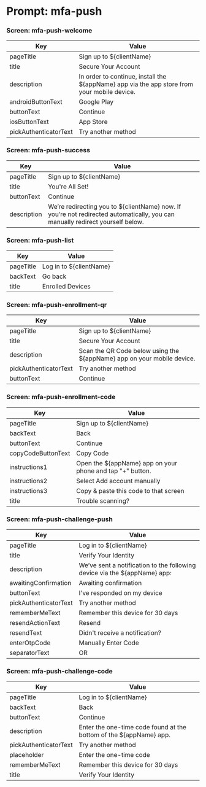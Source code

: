 # Prompt: mfa-push

### Screen: mfa-push-welcome
|Key|Value|
|----------|----------|
|pageTitle|Sign up to ${clientName}|
|title|Secure Your Account|
|description|In order to continue, install the ${appName} app via the app store from your mobile device.|
|androidButtonText|Google Play|
|buttonText|Continue|
|iosButtonText|App Store|
|pickAuthenticatorText|Try another method|




### Screen: mfa-push-success
|Key|Value|
|----------|----------|
|pageTitle|Sign up to ${clientName}|
|title|You're All Set!|
|buttonText|Continue|
|description|We’re redirecting you to ${clientName} now. If you’re not redirected automatically, you can manually redirect yourself below.|




### Screen: mfa-push-list
|Key|Value|
|----------|----------|
|pageTitle|Log in to ${clientName}|
|backText|Go back|
|title|Enrolled Devices|




### Screen: mfa-push-enrollment-qr
|Key|Value|
|----------|----------|
|pageTitle|Sign up to ${clientName}|
|title|Secure Your Account|
|description|Scan the QR Code below using the ${appName} app on your mobile device.|
|pickAuthenticatorText|Try another method|
|buttonText|Continue|




### Screen: mfa-push-enrollment-code
|Key|Value|
|----------|----------|
|pageTitle|Sign up to ${clientName}|
|backText|Back|
|buttonText|Continue|
|copyCodeButtonText|Copy Code|
|instructions1|Open the ${appName} app on your phone and tap "+" button.|
|instructions2|Select Add account manually|
|instructions3|Copy & paste this code to that screen|
|title|Trouble scanning?|




### Screen: mfa-push-challenge-push
|Key|Value|
|----------|----------|
|pageTitle|Log in to ${clientName}|
|title|Verify Your Identity|
|description|We’ve sent a notification to the following device via the ${appName} app:|
|awaitingConfirmation|Awaiting confirmation|
|buttonText|I've responded on my device|
|pickAuthenticatorText|Try another method|
|rememberMeText|Remember this device for 30 days|
|resendActionText|Resend|
|resendText|Didn't receive a notification?|
|enterOtpCode|Manually Enter Code|
|separatorText|OR|




### Screen: mfa-push-challenge-code
|Key|Value|
|----------|----------|
|pageTitle|Log in to ${clientName}|
|backText|Back|
|buttonText|Continue|
|description|Enter the one-time code found at the bottom of the ${appName} app.|
|pickAuthenticatorText|Try another method|
|placeholder|Enter the one-time code|
|rememberMeText|Remember this device for 30 days|
|title|Verify Your Identity|

